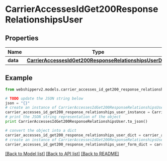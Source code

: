 # CarrierAccessesIdGet200ResponseRelationshipsUser


## Properties
Name | Type | Description | Notes
------------ | ------------- | ------------- | -------------
**data** | [**CarrierAccessesIdGet200ResponseRelationshipsUserData**](CarrierAccessesIdGet200ResponseRelationshipsUserData.md) |  | [optional] 

## Example

```python
from webshipperv2.models.carrier_accesses_id_get200_response_relationships_user import CarrierAccessesIdGet200ResponseRelationshipsUser

# TODO update the JSON string below
json = "{}"
# create an instance of CarrierAccessesIdGet200ResponseRelationshipsUser from a JSON string
carrier_accesses_id_get200_response_relationships_user_instance = CarrierAccessesIdGet200ResponseRelationshipsUser.from_json(json)
# print the JSON string representation of the object
print CarrierAccessesIdGet200ResponseRelationshipsUser.to_json()

# convert the object into a dict
carrier_accesses_id_get200_response_relationships_user_dict = carrier_accesses_id_get200_response_relationships_user_instance.to_dict()
# create an instance of CarrierAccessesIdGet200ResponseRelationshipsUser from a dict
carrier_accesses_id_get200_response_relationships_user_form_dict = carrier_accesses_id_get200_response_relationships_user.from_dict(carrier_accesses_id_get200_response_relationships_user_dict)
```
[[Back to Model list]](../README.md#documentation-for-models) [[Back to API list]](../README.md#documentation-for-api-endpoints) [[Back to README]](../README.md)



